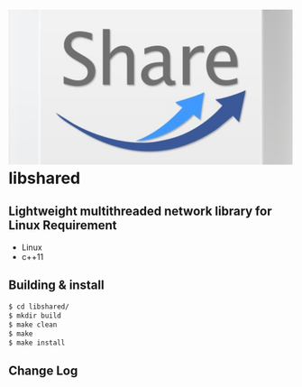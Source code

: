 ![](https://github.com/soymuchacho/GitImage/raw/master/share.gif)
libshared
==============
Lightweight multithreaded network library for Linux
Requirement
-----------------
* Linux 
* c++11 

Building & install
---------------
    
    $ cd libshared/
    $ mkdir build
    $ make clean 
    $ make 
    $ make install 

Change Log
------------------


